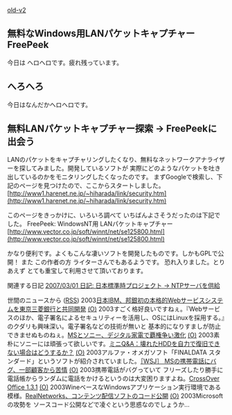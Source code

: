 [old-v2](ig030123-orig.html)

## 無料なWindows用LANパケットキャプチャー FreePeek

今日は ヘロヘロです。疲れ残っています。






## へろへろ


今日はなんだかヘロヘロです。

## 無料LANパケットキャプチャー探索 → FreePeekに出会う


LANのパケットをキャプチャリングしたくなり、無料なネットワークアナライザーを探してみました。開発しているソフトが 実際にどのようなパケットを吐き出しているのかをモニタリングしたくなったのです。
まずGoogleで検索し、下記のページを見つけたので、ここからスタートしました。
[http://www1.harenet.ne.jp/~hiharada/link/security.htm](http://www1.harenet.ne.jp/~hiharada/link/security.htm)


このページをきっかけに、いろいろ調べて いちばんよさそうだったのは下記でした。
FreePeek: WindowsNT用 LANパケットキャプチャー
  [http://www.vector.co.jp/soft/winnt/net/se125800.html](http://www.vector.co.jp/soft/winnt/net/se125800.html)


かなり便利です。よくもこんな凄いソフトを開発したものです。しかもGPLで公開！
また この作者の方 ライターさんでもあるようです。
恐れ入りました。とりあえず とても重宝して利用させて頂いております。

関連する日記
[2007/03/01 日記: 日本標準時プロジェクト → NTPサーバを供給](../2007/ig070301.html)




世間のニュースから ([RSS](ig030123-news.xml)) 2003[日本IBM、邦銀初の本格的Webサービスシステムを東京三菱銀行と共同開発](http://www.zdnet.co.jp/enterprise/0301/21/epn07.html) [(O)](http://www.zdnet.co.jp/enterprise/0301/21/epn07.html) 2003すごく格好良いですねぇ。『Webサービスのほか、電子署名によるセキュリティーを活用し、OSにはLinuxを採用する。』のクダリも興味深い。電子署名などの技術が無いと 基本的になりすましが防止できませぬものねぇ。[MSとソニー、デジタル家電で覇権争い激化](http://biztech.nikkeibp.co.jp/wcs/leaf/CID/onair/biztech/biz/226283) [(O)](http://biztech.nikkeibp.co.jp/wcs/leaf/CID/onair/biztech/biz/226283) 2003素朴にソニーには頑張って欲しいです。[ミニQ&A：壊れたHDDを自力で復旧できない場合はどうするか？](http://biztech.nikkeibp.co.jp/wcs/leaf/CID/onair/biztech/pc/227082) [(O)](http://biztech.nikkeibp.co.jp/wcs/leaf/CID/onair/biztech/pc/227082) 2003アルファ・オメガソフト「FINALDATA スタンダード」というソフトが紹介されていました。[［WSJ］ MSの携帯電話にバグ、一部顧客から苦情](http://www.zdnet.co.jp/news/0301/20/xedj_orange.html) [(O)](http://www.zdnet.co.jp/news/0301/20/xedj_orange.html) 2003携帯電話がバグっていて フリーズしたり勝手に電話帳からランダムに電話をかけるというのは大変困りますよね。[CrossOver Office 1.3.1](http://www.codeweavers.com/products/office/) [(O)](http://www.codeweavers.com/products/office/) 2003WineベースなWindowsアプリケーション実行環境である模様。[RealNetworks、コンテンツ配信ソフトのコード公開](http://www.zdnet.co.jp/news/0301/22/xert_real.html) [(O)](http://www.zdnet.co.jp/news/0301/22/xert_real.html) 2003Microsoftの攻勢を ソースコード公開などで凌ぐという思惑なのでしょうか…